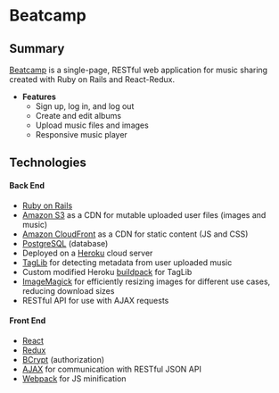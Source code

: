 # Beatcamp 

## Summary
[Beatcamp](https://www.beatcamp.live "Beatcamp Live Site") is a single-page, RESTful web application for music sharing created with Ruby on Rails and React-Redux.

* **Features**
  * Sign up, log in, and log out
  * Create and edit albums
  * Upload music files and images
  * Responsive music player

## Technologies
#### Back End
* [Ruby on Rails](https://rubyonrails.org/)
* [Amazon S3](https://aws.amazon.com/s3/) as a CDN for mutable uploaded user files (images and music)
* [Amazon CloudFront](https://aws.amazon.com/cloudfront/) as a CDN for static content (JS and CSS)
* [PostgreSQL](https://www.postgresql.org/) (database)
* Deployed on a [Heroku](https://www.heroku.com/) cloud server
* [TagLib](https://taglib.org/) for detecting metadata from user uploaded music
* Custom modified Heroku [buildpack](https://github.com/Zweih/taglib-buildpack) for TagLib
* [ImageMagick](https://imagemagick.org/script/index.php) for efficiently resizing images for different use cases, reducing download sizes
* RESTful API for use with AJAX requests

#### Front End
* [React](https://reactjs.org/)
* [Redux](https://redux.js.org/)
* [BCrypt](https://github.com/codahale/bcrypt-ruby) (authorization)
* [AJAX](https://api.jquery.com/jquery.ajax/) for communication with RESTful JSON API
* [Webpack](https://webpack.js.org/) for JS minification
